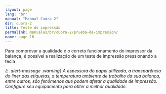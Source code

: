 ```yaml
---
layout: page
lang: "br"
manual: "Manual Cuora 2"
dir: cuora-2
title: Teste de impressão
permalink: manuales/br/cuora-2/prueba-de-impresion/
name: page-16
---
```

Para comprovar a qualidade e o correto funcionamento do impressor da balança, é possível a realização de um teste de impressão pressionando a tecla <i class="systel-tecla-9" />


{: .alert-message .warning}
A espessura do papel utilizada, a transparência do liner das etiquetas, a temperatura ambiente de trabalho da sua balança, entre outros, são fenômenos que podem afetar a qualidade de impressão.
Configure seu equipamento para obter a melhor qualidade.
